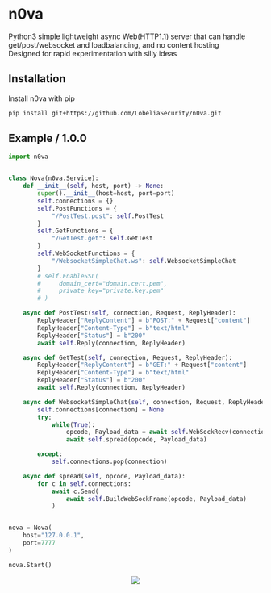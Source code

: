 # n0va

Python3 simple lightweight async Web(HTTP1.1) server that can handle get/post/websocket and loadbalancing, and no content hosting  
Designed for rapid experimentation with silly ideas

## Installation

Install n0va with pip

```bash
pip install git+https://github.com/LobeliaSecurity/n0va.git
```

## Example / 1.0.0

```python
import n0va


class Nova(n0va.Service):
    def __init__(self, host, port) -> None:
        super().__init__(host=host, port=port)
        self.connections = {}
        self.PostFunctions = {
            "/PostTest.post": self.PostTest
        }
        self.GetFunctions = {
            "/GetTest.get": self.GetTest
        }
        self.WebSocketFunctions = {
            "/WebsocketSimpleChat.ws": self.WebsocketSimpleChat
        }
        # self.EnableSSL(
        #     domain_cert="domain.cert.pem",
        #     private_key="private.key.pem"
        # )

    async def PostTest(self, connection, Request, ReplyHeader):
        ReplyHeader["ReplyContent"] = b"POST:" + Request["content"]
        ReplyHeader["Content-Type"] = b"text/html"
        ReplyHeader["Status"] = b"200"
        await self.Reply(connection, ReplyHeader)

    async def GetTest(self, connection, Request, ReplyHeader):
        ReplyHeader["ReplyContent"] = b"GET:" + Request["content"]
        ReplyHeader["Content-Type"] = b"text/html"
        ReplyHeader["Status"] = b"200"
        await self.Reply(connection, ReplyHeader)

    async def WebsocketSimpleChat(self, connection, Request, ReplyHeader):
        self.connections[connection] = None
        try:
            while(True):
                opcode, Payload_data = await self.WebSockRecv(connection)
                await self.spread(opcode, Payload_data)

        except:
            self.connections.pop(connection)

    async def spread(self, opcode, Payload_data):
        for c in self.connections:
            await c.Send(
                await self.BuildWebSockFrame(opcode, Payload_data)
            )


nova = Nova(
    host="127.0.0.1",
    port=7777
)

nova.Start()

```

<div align="center">

![](https://repository-images.githubusercontent.com/609695883/30425d66-cee8-461e-a0e6-56aee2f7af1f)

</div>
